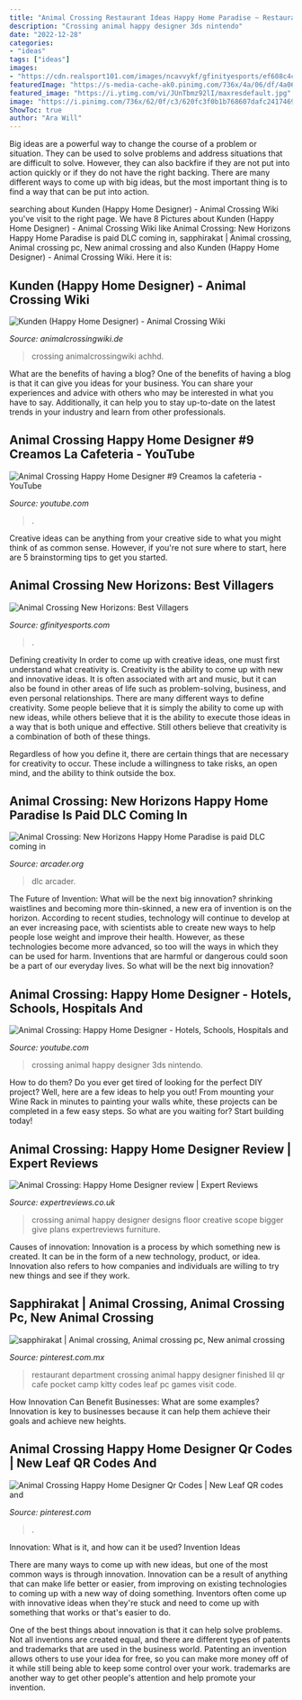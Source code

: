 ```yaml
---
title: "Animal Crossing Restaurant Ideas Happy Home Paradise ~ Restaurant Department Crossing Animal Happy Designer Finished Lil Qr Cafe Pocket Camp Kitty Codes Leaf Pc Games Visit Code"
description: "Crossing animal happy designer 3ds nintendo"
date: "2022-12-28"
categories:
- "ideas"
tags: ["ideas"]
images:
- "https://cdn.realsport101.com/images/ncavvykf/gfinityesports/ef608c4cc446be0fa6e90c4d1037645a9ba18d6c-1920x1080.jpg?rect=2,0,1916,1080&amp;w=346&amp;h=195&amp;auto=format"
featuredImage: "https://s-media-cache-ak0.pinimg.com/736x/4a/06/df/4a06df7930f950e39f732c0dd6643e94.jpg"
featured_image: "https://i.ytimg.com/vi/JUnTbmz92lI/maxresdefault.jpg"
image: "https://i.pinimg.com/736x/62/0f/c3/620fc3f0b1b768607dafc24174691211--cooking-game-department-store.jpg"
ShowToc: true
author: "Ara Will"
---
```



Big ideas are a powerful way to change the course of a problem or situation. They can be used to solve problems and address situations that are difficult to solve. However, they can also backfire if they are not put into action quickly or if they do not have the right backing. There are many different ways to come up with big ideas, but the most important thing is to find a way that can be put into action.

	

		
searching about Kunden (Happy Home Designer) - Animal Crossing Wiki you've visit to the right page. We have 8 Pictures about Kunden (Happy Home Designer) - Animal Crossing Wiki like Animal Crossing: New Horizons Happy Home Paradise is paid DLC coming in, sapphirakat | Animal crossing, Animal crossing pc, New animal crossing and also Kunden (Happy Home Designer) - Animal Crossing Wiki. Here it is:
		
    
## Kunden (Happy Home Designer) - Animal Crossing Wiki

<img loading=lazy src="https://animalcrossingwiki.de/_media/achhd/kunden/bsp/180.jpg" onerror="this.onerror=null;this.src='https://tse1.mm.bing.net/th?id=OIP.58QbvN375-YWW80Ab4FbAgAAAA&amp;pid=15.1';" alt="Kunden (Happy Home Designer) - Animal Crossing Wiki">

_Source: animalcrossingwiki.de_

>crossing animalcrossingwiki achhd. 

	

What are the benefits of having a blog?
One of the benefits of having a blog is that it can give you ideas for your business. You can share your experiences and advice with others who may be interested in what you have to say. Additionally, it can help you to stay up-to-date on the latest trends in your industry and learn from other professionals.

    
## Animal Crossing Happy Home Designer #9 Creamos La Cafeteria - YouTube

<img loading=lazy src="https://i.ytimg.com/vi/xAd-SYJ4bGU/maxresdefault.jpg" onerror="this.onerror=null;this.src='https://tse4.mm.bing.net/th?id=OIP.4hXNPPjUoG7TTIzeb8oyQwHaEK&amp;pid=15.1';" alt="Animal Crossing Happy Home Designer #9 Creamos la cafeteria - YouTube">

_Source: youtube.com_

>. 

	

Creative ideas can be anything from your creative side to what you might think of as common sense. However, if you're not sure where to start, here are 5 brainstorming tips to get you started.

    
## Animal Crossing New Horizons: Best Villagers

<img loading=lazy src="https://cdn.realsport101.com/images/ncavvykf/gfinityesports/ef608c4cc446be0fa6e90c4d1037645a9ba18d6c-1920x1080.jpg?rect=2,0,1916,1080&amp;w=346&amp;h=195&amp;auto=format" onerror="this.onerror=null;this.src='https://tse3.mm.bing.net/th?id=OIP.My9897BebrOpol9XmqGueAAAAA&amp;pid=15.1';" alt="Animal Crossing New Horizons: Best Villagers">

_Source: gfinityesports.com_

>. 

	

Defining creativity
In order to come up with creative ideas, one must first understand what creativity is. Creativity is the ability to come up with new and innovative ideas. It is often associated with art and music, but it can also be found in other areas of life such as problem-solving, business, and even personal relationships.
There are many different ways to define creativity. Some people believe that it is simply the ability to come up with new ideas, while others believe that it is the ability to execute those ideas in a way that is both unique and effective. Still others believe that creativity is a combination of both of these things.

Regardless of how you define it, there are certain things that are necessary for creativity to occur. These include a willingness to take risks, an open mind, and the ability to think outside the box.

    
## Animal Crossing: New Horizons Happy Home Paradise Is Paid DLC Coming In

<img loading=lazy src="https://arcader.org/wp-content/uploads/2021/10/animal-crossing-new-horizons-happy-home-paradise-is-paid-dlc-coming-in-november-1024x576.jpg" onerror="this.onerror=null;this.src='https://tse1.mm.bing.net/th?id=OIP._QFWnBUHzWmN644dsyirPAHaEK&amp;pid=15.1';" alt="Animal Crossing: New Horizons Happy Home Paradise is paid DLC coming in">

_Source: arcader.org_

>dlc arcader. 

	

The Future of Invention: What will be the next big innovation?
shrinking waistlines and becoming more thin-skinned, a new era of invention is on the horizon. According to recent studies, technology will continue to develop at an ever increasing pace, with scientists able to create new ways to help people lose weight and improve their health. 
However, as these technologies become more advanced, so too will the ways in which they can be used for harm. Inventions that are harmful or dangerous could soon be a part of our everyday lives. So what will be the next big innovation?

    
## Animal Crossing: Happy Home Designer - Hotels, Schools, Hospitals And

<img loading=lazy src="https://i.ytimg.com/vi/JUnTbmz92lI/maxresdefault.jpg" onerror="this.onerror=null;this.src='https://tse3.mm.bing.net/th?id=OIP.yH2gar248ac0Cg4R4ddafwHaEK&amp;pid=15.1';" alt="Animal Crossing: Happy Home Designer - Hotels, Schools, Hospitals and">

_Source: youtube.com_

>crossing animal happy designer 3ds nintendo. 

	

How to do them?
Do you ever get tired of looking for the perfect DIY project? Well, here are a few ideas to help you out! From mounting your Wine Rack in minutes to painting your walls white, these projects can be completed in a few easy steps. So what are you waiting for? Start building today!

    
## Animal Crossing: Happy Home Designer Review | Expert Reviews

<img loading=lazy src="https://cdn2.expertreviews.co.uk/sites/expertreviews/files/styles/er_main_wide/public/2015/10/hni_0004.jpg?itok=jWjbjLl_" onerror="this.onerror=null;this.src='https://tse4.mm.bing.net/th?id=OIP.RH1Lcp5BgjqpbvkzFIV2pAHaEK&amp;pid=15.1';" alt="Animal Crossing: Happy Home Designer review | Expert Reviews">

_Source: expertreviews.co.uk_

>crossing animal happy designer designs floor creative scope bigger give plans expertreviews furniture. 

	

Causes of innovation:
Innovation is a process by which something new is created. It can be in the form of a new technology, product, or idea. Innovation also refers to how companies and individuals are willing to try new things and see if they work.

    
## Sapphirakat | Animal Crossing, Animal Crossing Pc, New Animal Crossing

<img loading=lazy src="https://i.pinimg.com/736x/62/0f/c3/620fc3f0b1b768607dafc24174691211--cooking-game-department-store.jpg" onerror="this.onerror=null;this.src='https://tse3.mm.bing.net/th?id=OIP.kg44PGjUXSgyUKSdVxZDNwHaEc&amp;pid=15.1';" alt="sapphirakat | Animal crossing, Animal crossing pc, New animal crossing">

_Source: pinterest.com.mx_

>restaurant department crossing animal happy designer finished lil qr cafe pocket camp kitty codes leaf pc games visit code. 

	

How Innovation Can Benefit Businesses: What are some examples?
Innovation is key to businesses because it can help them achieve their goals and achieve new heights.

    
## Animal Crossing Happy Home Designer Qr Codes | New Leaf QR Codes And

<img loading=lazy src="https://s-media-cache-ak0.pinimg.com/736x/4a/06/df/4a06df7930f950e39f732c0dd6643e94.jpg" onerror="this.onerror=null;this.src='https://tse2.mm.bing.net/th?id=OIP.nh09iaJpjfA123FfVpGKVgHaEc&amp;pid=15.1';" alt="Animal Crossing Happy Home Designer Qr Codes | New Leaf QR codes and">

_Source: pinterest.com_

>. 

	

Innovation: What is it, and how can it be used?
Invention Ideas

There are many ways to come up with new ideas, but one of the most common ways is through innovation. Innovation can be a result of anything that can make life better or easier, from improving on existing technologies to coming up with a new way of doing something. Inventors often come up with innovative ideas when they're stuck and need to come up with something that works or that's easier to do.

One of the best things about innovation is that it can help solve problems. Not all inventions are created equal, and there are different types of patents and trademarks that are used in the business world. Patenting an invention allows others to use your idea for free, so you can make more money off of it while still being able to keep some control over your work. trademarks are another way to get other people's attention and help promote your invention.

